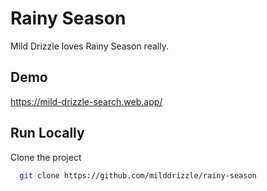 # Rainy Season

Mild Drizzle loves Rainy Season really.


## Demo

https://mild-drizzle-search.web.app/

## Run Locally

Clone the project

```bash
  git clone https://github.com/milddrizzle/rainy-season
```

